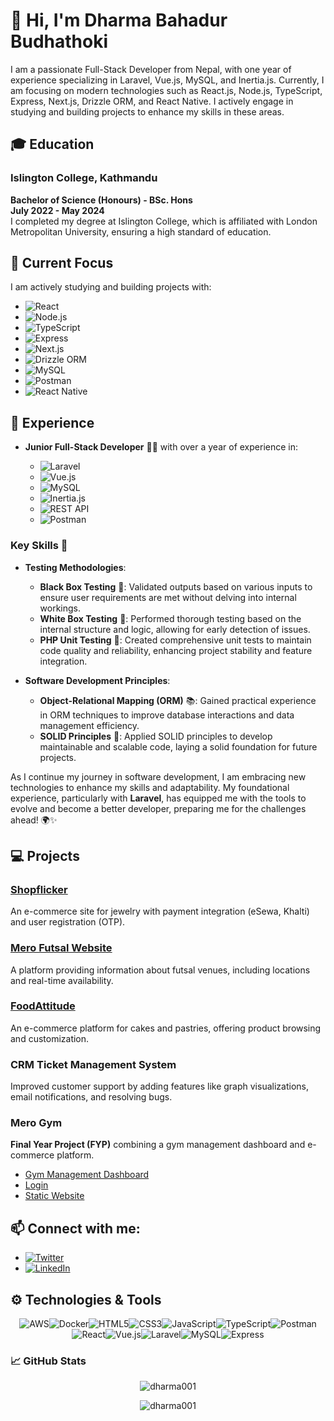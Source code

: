 # 👋 Hi, I'm Dharma Bahadur Budhathoki

I am a passionate Full-Stack Developer from Nepal, with one year of experience specializing in Laravel, Vue.js, MySQL, and Inertia.js. Currently, I am focusing on modern technologies such as React.js, Node.js, TypeScript, Express, Next.js, Drizzle ORM, and React Native. I actively engage in studying and building projects to enhance my skills in these areas.

## 🎓 Education

### Islington College, Kathmandu
**Bachelor of Science (Honours) - BSc. Hons**  
**July 2022 - May 2024**  
I completed my degree at Islington College, which is affiliated with London Metropolitan University, ensuring a high standard of education.

## 🚀 Current Focus

I am actively studying and building projects with:
- ![React](https://img.shields.io/badge/React-61DAFB?style=flat&logo=react&logoColor=black)
- ![Node.js](https://img.shields.io/badge/Node.js-8CC84B?style=flat&logo=node.js&logoColor=white)
- ![TypeScript](https://img.shields.io/badge/TypeScript-007ACC?style=flat&logo=typescript&logoColor=white)
- ![Express](https://img.shields.io/badge/Express.js-404D59?style=flat&logo=express&logoColor=white)
- ![Next.js](https://img.shields.io/badge/Next.js-000000?style=flat&logo=next.js&logoColor=white)
- ![Drizzle ORM](https://img.shields.io/badge/Drizzle-2D2926?style=flat&logo=drizzle&logoColor=white)
- ![MySQL](https://img.shields.io/badge/MySQL-4479A1?style=flat&logo=mysql&logoColor=white)
- ![Postman](https://img.shields.io/badge/Postman-FBA921?style=flat&logo=postman&logoColor=white)
- ![React Native](https://img.shields.io/badge/React_Native-61DAFB?style=flat&logo=react-native&logoColor=black)
## 💼 Experience

- **Junior Full-Stack Developer** 👨‍💻 with over a year of experience in:

  - ![Laravel](https://img.shields.io/badge/Laravel-FF2D20?style=flat&logo=laravel&logoColor=white) 
  - ![Vue.js](https://img.shields.io/badge/Vue.js-42b883?style=flat&logo=vue.js&logoColor=white) 
  - ![MySQL](https://img.shields.io/badge/MySQL-4479A1?style=flat&logo=mysql&logoColor=white) 
  - ![Inertia.js](https://img.shields.io/badge/Inertia.js-4B5563?style=flat&logo=inertia&logoColor=white) 
  - ![REST API](https://img.shields.io/badge/REST-2D2926?style=flat&logo=rest&logoColor=white) 
  - ![Postman](https://img.shields.io/badge/Postman-FBA921?style=flat&logo=postman&logoColor=white) 

### Key Skills 🌟

- **Testing Methodologies**:
  - **Black Box Testing** 🖤: Validated outputs based on various inputs to ensure user requirements are met without delving into internal workings.
  - **White Box Testing** 🤍: Performed thorough testing based on the internal structure and logic, allowing for early detection of issues.
  - **PHP Unit Testing** 🧪: Created comprehensive unit tests to maintain code quality and reliability, enhancing project stability and feature integration.

- **Software Development Principles**:
  - **Object-Relational Mapping (ORM)** 📚: Gained practical experience in ORM techniques to improve database interactions and data management efficiency.
  - **SOLID Principles** 🔑: Applied SOLID principles to develop maintainable and scalable code, laying a solid foundation for future projects.

As I continue my journey in software development, I am embracing new technologies to enhance my skills and adaptability. My foundational experience, particularly with **Laravel**, has equipped me with the tools to evolve and become a better developer, preparing me for the challenges ahead! 🌍✨

## 💻 Projects

### [Shopflicker](https://shopflickernepal.com/)
An e-commerce site for jewelry with payment integration (eSewa, Khalti) and user registration (OTP).

### [Mero Futsal Website](https://merofutsal.com/)
A platform providing information about futsal venues, including locations and real-time availability.

### [FoodAttitude](https://food-attitude.com/)
An e-commerce platform for cakes and pastries, offering product browsing and customization.

### CRM Ticket Management System
Improved customer support by adding features like graph visualizations, email notifications, and resolving bugs.

### Mero Gym
**Final Year Project (FYP)** combining a gym management dashboard and e-commerce platform.
- [Gym Management Dashboard](http://18.143.37.194:5004/)  
- [Login](http://57.181.16.868000/login)  
- [Static Website](https://herculesgymcenter.netlify.app/)

## 📫 Connect with me:

- [![Twitter](https://img.shields.io/badge/Twitter-1DA1F2?style=flat&logo=twitter&logoColor=white)](https://x.com/cyogesh14)
- [![LinkedIn](https://img.shields.io/badge/LinkedIn-0077B5?style=flat&logo=linkedin&logoColor=white)](https://linkedin.com/in/dharma-bahadur-budhathoki)

## ⚙️ Technologies & Tools

<div style="display: flex; flex-wrap: wrap; justify-content: center;">
    <img src="https://img.shields.io/badge/AWS-232F3E?style=flat&logo=amazonaws&logoColor=white" alt="AWS" />
    <img src="https://img.shields.io/badge/Docker-2496ED?style=flat&logo=docker&logoColor=white" alt="Docker" />
    <img src="https://img.shields.io/badge/HTML5-E34F26?style=flat&logo=html5&logoColor=white" alt="HTML5" />
    <img src="https://img.shields.io/badge/CSS3-1572B6?style=flat&logo=css3&logoColor=white" alt="CSS3" />
    <img src="https://img.shields.io/badge/JavaScript-F7DF1E?style=flat&logo=javascript&logoColor=black" alt="JavaScript" />
    <img src="https://img.shields.io/badge/TypeScript-007ACC?style=flat&logo=typescript&logoColor=white" alt="TypeScript" />
    <img src="https://img.shields.io/badge/Postman-FBA921?style=flat&logo=postman&logoColor=white" alt="Postman" />
    <img src="https://img.shields.io/badge/React-61DAFB?style=flat&logo=react&logoColor=black" alt="React" />
    <img src="https://img.shields.io/badge/Vue.js-42b883?style=flat&logo=vue.js&logoColor=white" alt="Vue.js" />
    <img src="https://img.shields.io/badge/Laravel-FF2D20?style=flat&logo=laravel&logoColor=white" alt="Laravel" />
    <img src="https://img.shields.io/badge/MySQL-4479A1?style=flat&logo=mysql&logoColor=white" alt="MySQL" />
    <img src="https://img.shields.io/badge/Express-404D59?style=flat&logo=express&logoColor=white" alt="Express" />
</div>

<h3 align="left">📈 GitHub Stats</h3>
<p align="center">
<img src="https://github-readme-stats.vercel.app/api?username=dharma001&show_icons=true&locale=en" alt="dharma001" />
</p>
<p align="center">
<img src="https://github-readme-stats.vercel.app/api/top-langs?username=dharma001&show_icons=true&locale=en&layout=compact" alt="dharma001" />
</p>


